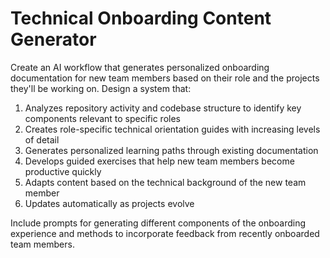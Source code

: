 # Technical Onboarding Content Generator

Create an AI workflow that generates personalized onboarding documentation for new team members based on their role and the projects they'll be working on. Design a system that:

1. Analyzes repository activity and codebase structure to identify key components relevant to specific roles
2. Creates role-specific technical orientation guides with increasing levels of detail
3. Generates personalized learning paths through existing documentation
4. Develops guided exercises that help new team members become productive quickly
5. Adapts content based on the technical background of the new team member
6. Updates automatically as projects evolve

Include prompts for generating different components of the onboarding experience and methods to incorporate feedback from recently onboarded team members.